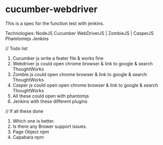 cucumber-webdriver
==================
This is a spec for the function test with jenkins.

Technologies:
  NodeJS
  Cucumber
  WebDriverJS | ZombieJS | CasperJS
  Phamtomejs
  Jenkins
  
// Todo list
  1. Cucumber js write a feater file & works fine
  2. Webdriver js could open chrome browser & link to google & search ThoughtWorks
  3. Zombie js could open chrome browser & link to google & search ThoughtWorks
  4. Casper js could open open chrome browser & link to google & search ThoughtWorks
  5. All these could open with phantomjs
  6. Jenkins with these different plugins

// If all these done
  1. Which one is better.
  2. Is there any Brower support issues.
  3. Page Object npm
  4. Capabara npm 
  

